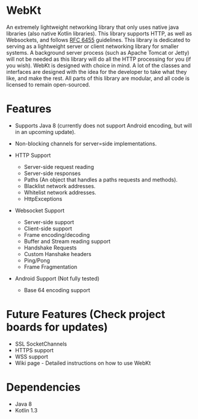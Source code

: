 # WebKt
An extremely lightweight networking library that only uses native java libraries (also native Kotlin libraries). This library supports HTTP, as well as Websockets, and follows [RFC 6455](https://tools.ietf.org/html/rfc6455) guidelines. This library is dedicated to serving as a lightweight server or client networking library for smaller systems. A background server process (such as Apache Tomcat or Jetty) will not be needed as this library will do all the HTTP processing for you (if you wish). WebKt is designed with choice in mind. A lot of the classes and interfaces are designed with the idea for the developer to take what they like, and make the rest. All parts of this library are modular, and all code is licensed to remain open-sourced.

# Features
* Supports Java 8 (currently does not support Android encoding, but will in an upcoming update).
* Non-blocking channels for server=side implementations.
* HTTP Support
    * Server-side request reading
    * Server-side responses
    * Paths (An object that handles a paths requests and methods).
    * Blacklist network addresses.
    * Whitelist network addresses.
    * HttpExceptions
    
* Websocket Support
    * Server-side support
    * Client-side support
    * Frame encoding/decoding
    * Buffer and Stream reading support
    * Handshake Requests
    * Custom Hanshake headers
    * Ping/Pong
    * Frame Fragmentation
 
* Android Support (Not fully tested)
    * Base 64 encoding support

# Future Features (Check project boards for updates)
* SSL SocketChannels
* HTTPS support
* WSS support
* Wiki page - Detailed instructions on how to use WebKt

# Dependencies
* Java 8 
* Kotlin 1.3
